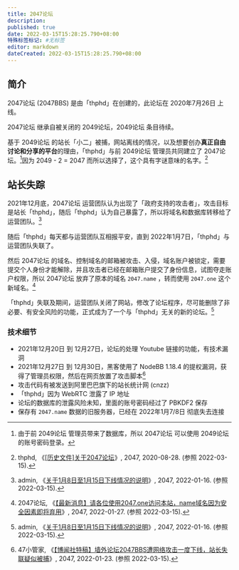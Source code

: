 ```yaml
---
title: 2047论坛
description:
published: true
date: 2022-03-15T15:28:25.790+08:00
特殊标签标记: #无标签
editor: markdown
dateCreated: 2022-03-15T15:28:25.790+08:00
---
```


## 简介

2047论坛 (2047BBS) 是由「thphd」在创建的，此论坛在 2020年7月26日 上线。

2047论坛 继承自被关闭的 2049论坛，2049论坛 条目待续。

基于 2049论坛 的站长「小二」被捕，网站离线的情况，以及想要创办**真正自由讨论和分享的平台**的理由，「thphd」与前 2049论坛 管理员共同建立了 2047论坛。[^oa]因为 2049 - 2 = 2047 而所以选择了，这个具有字谜意味的名字。[^7157]

[^7157]: thphd, 《[[历史文件]关于2047论坛](https://web.archive.org/web/20220315074922/https://2047.one/t/7157)》, 2047, 2020-08-28. (参照 2022-03-15).

[^oa]: 由于前 2049论坛 管理员带来了数据库，所以 2047论坛 可以使用 2049论坛 的账号密码登录。

## 站长失踪

2021年12月底，2047论坛 运营团队认为出现了「政府支持的攻击者」，攻击目标是站长「thphd」，随后「thphd」认为自己暴露了，所以将域名和数据库转移给了运营团队。[^17248]

[^17248]: admin, 《[关于1月8日至1月15日下线情况的说明](https://web.archive.org/web/20220124033018/https://2047.one/t/17248)》, 2047, 2022-01-16. (参照 2022-03-15).

随后「thphd」每天都与运营团队互相报平安，直到 2022年1月7日，「thphd」与运营团队失联了。

然后 2047论坛 的域名、控制域名的邮箱被攻击、入侵，域名账户被锁定，需要提交个人身份才能解除，并且攻击者已经在邮箱账户提交了身份信息，试图夺走账户权限，所以 2047论坛 放弃了原本的域名 `2047.name` ，转而使用 `2047.one` 这个新域名。[^17386]

[^17386]: 2047论坛, 《[【最新消息】请各位使用2047.one访问本站，name域名因为安全因素即将弃用](https://web.archive.org/web/20220315115617/https://2047.one/t/17386)》, 2047, 2022-01-27. (参照 2022-03-15).

「thphd」失联及期间，运营团队关闭了网站，修改了论坛程序，尽可能删除了非必要、有安全风险的功能，正式成为了一个与「thphd」无关的新的论坛。[^17248]

[^17248]: admin, 《[关于1月8日至1月15日下线情况的说明](https://web.archive.org/web/20220124033018/https://2047.one/t/17248)》, 2047, 2022-01-16. (参照 2022-03-15).


### 技术细节

+   2021年12月20日 到 12月27日，论坛的处理 Youtube 链接的功能，有技术漏洞
+   2021年12月27日 到 12月30日，黑客使用了 NodeBB 1.18.4 的提权漏洞，获得了管理员权限，然后在网页放置了攻击脚本[^17351]
+   攻击代码有被发送到阿里巴巴旗下的站长统计网 (cnzz)
+   「thphd」因为 WebRTC 泄露了 IP 地址
+   论坛的数据库的泄露风险未知，里面的账号密码经过了 PBKDF2 保存
+   保存有 `2047.name` 数据的旧服务器，已经在 2022年1月7/8日 彻底失去连接

[^17351]: 47小管家, 《[【博闻社特稿】墙外论坛2047BBS遭网络攻击一度下线，站长失联疑似被捕](https://web.archive.org/web/20220124032751/https://2047.one/t/17351)》, 2047, 2022-01-23. (参照 2022-03-15).

[^17301]: 2047小管家, 《[2047.one功能改版，以及网友常见问题答疑](https://web.archive.org/web/20220315094721/https://2047.one/t/17301)》, 2047, 2022-01-16. (参照 2022-03-15).
